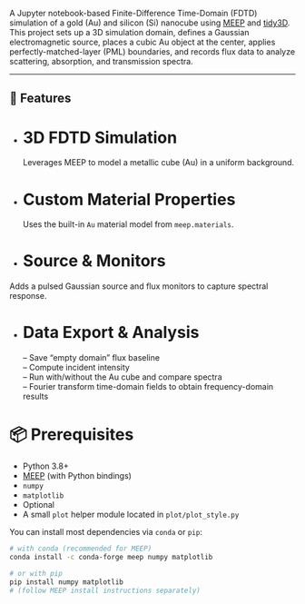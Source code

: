 

A Jupyter notebook-based Finite-Difference Time-Domain (FDTD) simulation of a gold (Au)  and silicon (Si) nanocube using [MEEP](https://meep.readthedocs.io/) and [tidy3D](https://tidy3d.simulation.cloud/learning-center). This project sets up a 3D simulation domain, defines a Gaussian electromagnetic source, places a cubic Au object at the center, applies perfectly-matched-layer (PML) boundaries, and records flux data to analyze scattering, absorption, and transmission spectra.

---

## 🚀 Features

- # 3D FDTD Simulation 
  Leverages MEEP to model a metallic cube (Au) in a uniform background.

- # Custom Material Properties 
  Uses the built-in `Au` material model from `meep.materials`.

-  # Source & Monitors
  Adds a pulsed Gaussian source and flux monitors to capture spectral response.

- # Data Export & Analysis  
  – Save “empty domain” flux baseline  
  – Compute incident intensity  
  – Run with/without the Au cube and compare spectra  
  – Fourier transform time-domain fields to obtain frequency-domain results  



# 📦 Prerequisites

- Python 3.8+  
- [MEEP](https://meep.readthedocs.io/) (with Python bindings)  
- `numpy`  
- `matplotlib`
- Optional 
- A small `plot` helper module located in `plot/plot_style.py`  

You can install most dependencies via `conda` or `pip`:

```bash
# with conda (recommended for MEEP)
conda install -c conda-forge meep numpy matplotlib

# or with pip
pip install numpy matplotlib
# (follow MEEP install instructions separately)

